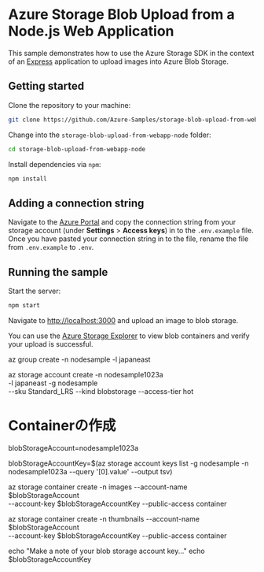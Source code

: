 # Azure Storage Blob Upload from a Node.js Web Application

This sample demonstrates how to use the Azure Storage SDK in the context of an [Express](https://expressjs.com/) application to upload images into Azure Blob Storage.

## Getting started

Clone the repository to your machine:

```bash
git clone https://github.com/Azure-Samples/storage-blob-upload-from-webapp-node.git
```

Change into the `storage-blob-upload-from-webapp-node` folder:

```bash
cd storage-blob-upload-from-webapp-node
```

Install dependencies via `npm`:

```bash
npm install
```

## Adding a connection string

Navigate to the [Azure Portal](https://portal.azure.com) and copy the connection string from your storage account (under **Settings** > **Access keys**) in to the `.env.example` file. Once you have pasted your connection string in to the file, rename the file from `.env.example` to `.env`.

## Running the sample

Start the server:

```bash
npm start
```

Navigate to [http://localhost:3000](http://localhost:3000) and upload an image to blob storage.

You can use the [Azure Storage Explorer](https://azure.microsoft.com/features/storage-explorer/) to view blob containers and verify your upload is successful.



az group create -n nodesample -l japaneast

az storage account create -n nodesample1023a \
-l japaneast -g nodesample \
--sku Standard_LRS --kind blobstorage --access-tier hot

# Containerの作成
blobStorageAccount=nodesample1023a

blobStorageAccountKey=$(az storage account keys list -g nodesample -n nodesample1023a --query '[0].value' --output tsv)

az storage container create -n images --account-name $blobStorageAccount \
--account-key $blobStorageAccountKey --public-access container

az storage container create -n thumbnails --account-name $blobStorageAccount \
--account-key $blobStorageAccountKey --public-access container

echo "Make a note of your blob storage account key..."
echo $blobStorageAccountKey

